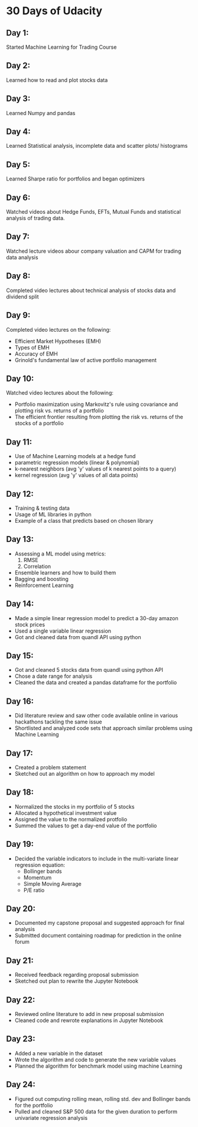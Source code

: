 # 30 Days of Udacity

## Day 1:
Started Machine Learning for Trading Course

## Day 2:
Learned how to read and plot stocks data

## Day 3:
Learned Numpy and pandas

## Day 4:
Learned Statistical analysis, incomplete data and scatter plots/ histograms

## Day 5:
Learned Sharpe ratio for portfolios and began optimizers 

## Day 6:
Watched videos about Hedge Funds, EFTs, Mutual Funds and statistical analysis of trading data. 

## Day 7:
Watched lecture videos abour company valuation and CAPM for trading data analysis

## Day 8:
Completed video lectures about technical analysis of stocks data and dividend split

## Day 9:
Completed video lectures on the following:
* Efficient Market Hypotheses (EMH)
* Types of EMH
* Accuracy of EMH
* Grinold's fundamental law of active portfolio management

## Day 10:
Watched video lectures about the following:
* Portfolio maximization using Markovitz's rule using covariance and plotting risk vs. returns of a portfolio
* The efficient frontier resulting from plotting the risk vs. returns of the stocks of a portfolio

## Day 11:
* Use of Machine Learning models at a hedge fund
* parametric regression models (linear & polynomial)
* k-nearest neighbors (avg 'y' values of k nearest points to a query)
* kernel regression (avg 'y' values of all data points)

## Day 12:
<!-- <img width="500" alt="ML APIs" src="https://user-images.githubusercontent.com/7159282/103427354-5f79b280-4b75-11eb-86cf-ea51449830df.png"> -->
* Training & testing data
* Usage of ML libraries in python
* Example of a class that predicts based on chosen library

## Day 13:
* Assessing a ML model using metrics:
    1. RMSE
    2. Correlation
* Ensemble learners and how to build them
* Bagging and boosting
* Reinforcement Learning

## Day 14:
* Made a simple linear regression model to predict a 30-day amazon stock prices 
* Used a single variable linear regression
* Got and cleaned data from quandl API using python

## Day 15:
* Got and cleaned 5 stocks data from quandl using python API
* Chose a date range for analysis
* Cleaned the data and created a pandas dataframe for the portfolio

## Day 16:
* Did literature review and saw other code available online in various hackathons tackling the same issue
* Shortlisted and analyzed code sets that approach similar problems using Machine Learning

## Day 17:
* Created a problem statement 
* Sketched out an algorithm on how to approach my model

## Day 18:
* Normalized the stocks in my portfolio of 5 stocks
* Allocated a hypothetical investment value
* Assigned the value to the normalized protfolio
* Summed the values to get a day-end value of the portfolio 

## Day 19:
* Decided the variable indicators to include in the multi-variate linear regression equation:
    * Bollinger bands
    * Momentum
    * Simple Moving Average
    * P/E ratio

## Day 20:
* Documented my capstone proposal and suggested approach for final analysis 
* Submitted document containing roadmap for prediction in the online forum

## Day 21:
* Received feedback regarding proposal submission
* Sketched out plan to rewrite the Jupyter Notebook

## Day 22:
* Reviewed online literature to add in new proposal submission
* Cleaned code and rewrote explanations in Jupyter Notebook

## Day 23:
* Added a new variable in the dataset
* Wrote the algorithm and code to generate the new variable values
* Planned the algorithm for benchmark model using machine Learning

## Day 24:
* Figured out computing rolling mean, rolling std. dev and Bollinger bands for the portfolio
* Pulled and cleaned S&P 500 data for the given duration to perform univariate regression analysis

